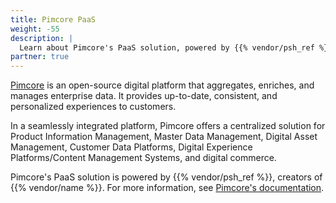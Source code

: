 ```yaml
---
title: Pimcore PaaS
weight: -55
description: |
  Learn about Pimcore's PaaS solution, powered by {{% vendor/psh_ref %}}
partner: true
---
```


[Pimcore](https://pimcore.com/) is an open-source digital platform that aggregates, enriches, and manages enterprise data.
It provides up-to-date, consistent, and personalized experiences to customers.

In a seamlessly integrated platform, Pimcore offers a centralized solution for Product Information Management, Master Data Management, Digital Asset Management, Customer Data Platforms, Digital Experience Platforms/Content Management Systems, and digital commerce.

Pimcore's PaaS solution is powered by {{% vendor/psh\_ref %}}, creators of {{% vendor/name %}}.
For more information, see [Pimcore's documentation](https://pimcore.com/docs/platform/next/Paas/).
